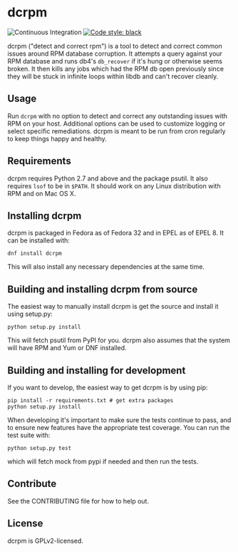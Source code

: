 # dcrpm

![Continuous Integration](https://github.com/facebookincubator/dcrpm/workflows/Continuous%20Integration/badge.svg?event=push) [![Code style: black](https://img.shields.io/badge/code%20style-black-000000.svg)](https://github.com/ambv/black)

dcrpm ("detect and correct rpm") is a tool to detect and correct common issues around RPM database corruption. It attempts a query against your RPM database and runs db4's `db_recover` if it's hung or otherwise seems broken. It then kills any jobs which had the RPM db open previously since they will be stuck in infinite loops within libdb and can't recover cleanly.

## Usage
Run `dcrpm` with no option to detect and correct any outstanding issues with RPM on your host. Additional options can be used to customize logging or select specific remediations. dcrpm is meant to be run from cron regularly to keep things happy and healthy.

## Requirements
dcrpm requires Python 2.7 and above and the package psutil. It also requires `lsof` to be in `$PATH`. It should work on any Linux distribution with RPM and on Mac OS X.

## Installing dcrpm
dcrpm is packaged in Fedora as of Fedora 32 and in EPEL as of EPEL 8. It can be installed with:

    dnf install dcrpm

This will also install any necessary dependencies at the same time.

## Building and installing dcrpm from source
The easiest way to manually install dcrpm is get the source and install it using setup.py:

    python setup.py install

This will fetch psutil from PyPI for you. dcrpm also assumes that the system will have RPM and Yum or DNF installed.


## Building and installing for development
If you want to develop, the easiest way to get dcrpm is by using pip:

    pip install -r requirements.txt # get extra packages
    python setup.py install

When developing it's important to make sure the tests continue to pass, and to ensure new features have the appropriate test coverage. You can run the test suite with:

    python setup.py test

which will fetch mock from pypi if needed and then run the tests.

## Contribute
See the CONTRIBUTING file for how to help out.

## License
dcrpm is GPLv2-licensed.

